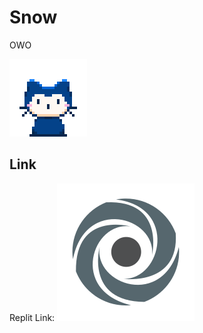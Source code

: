 # Snow
OWO



[![](https://github.com/CuteQQQ/Snow/blob/main/mona-whisper.gif?raw=true)](https://github.com/CuteQQQ/Snow)


## Link

Replit Link:
[![](https://github.com/CuteQQQ/Snow/blob/main/replit_icon.png?raw=true)](https://replit.com/@CuteQQQ/Snow?v=1)

